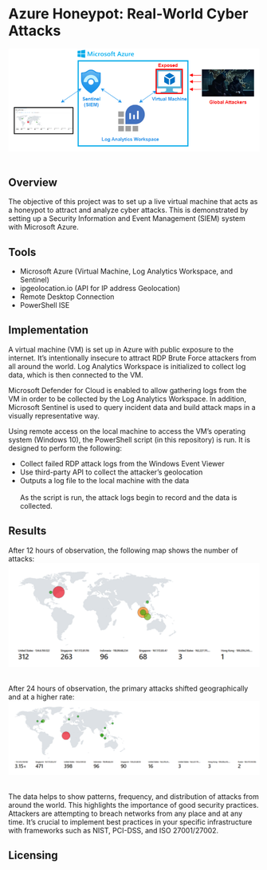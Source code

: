 # Azure Honeypot: Real-World Cyber Attacks
![Overview](https://github.com/bqazi/Azure_Honeypot/blob/main/images/outline.png) <br><br>

## Overview
The objective of this project was to set up a live virtual machine that acts as a honeypot to attract and analyze cyber attacks. 
This is demonstrated by setting up a Security Information and Event Management (SIEM) system with Microsoft Azure. 

## Tools
* Microsoft Azure (Virtual Machine, Log Analytics Workspace, and Sentinel)
* ipgeolocation.io (API for IP address Geolocation)
* Remote Desktop Connection
* PowerShell ISE

## Implementation
A virtual machine (VM) is set up in Azure with public exposure to the internet. It’s intentionally insecure to attract RDP Brute Force attackers from all around the world. 
Log Analytics Workspace is initialized to collect log data, which is then connected to the VM.

Microsoft Defender for Cloud is enabled to allow gathering logs from the VM in order to be collected by the Log Analytics Workspace.
In addition, Microsoft Sentinel is used to query incident data and build attack maps in a visually representative way.

Using remote access on the local machine to access the VM’s operating system (Windows 10), the PowerShell script (in this repository) is run. It is designed to perform the following:
* Collect failed RDP attack logs from the Windows Event Viewer 
* Use third-party API to collect the attacker’s geolocation
* Outputs a log file to the local machine with the data  <br><br>
As the script is run, the attack logs begin to record and the data is collected.

## Results
After 12 hours of observation, the following map shows the number of attacks:
![12 hours post script](https://github.com/bqazi/Azure_Honeypot/blob/main/images/RDP_map.png) <br><br>

After 24 hours of observation, the primary attacks shifted geographically and at a higher rate:
![24 hours post script](https://github.com/bqazi/Azure_Honeypot/blob/main/images/RDP_map_24.png) <br><br>

The data helps to show patterns, frequency, and distribution of attacks from around the world. This highlights the importance of good security practices. 
Attackers are attempting to breach networks from any place and at any time. It’s crucial to implement best practices in your specific infrastructure with 
frameworks such as NIST, PCI-DSS, and ISO 27001/27002.

## Licensing